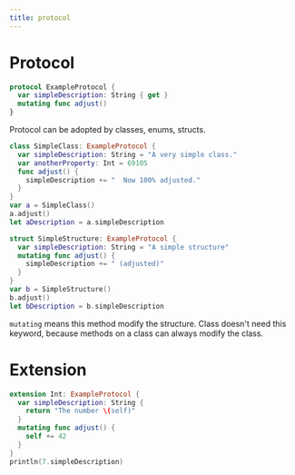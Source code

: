 ```yaml
---
title: protocol
---
```


Protocol
========

```swift
protocol ExampleProtocol {
  var simpleDescription: String { get }
  mutating func adjust()
}
```

Protocol can be adopted by classes, enums, structs.

```swift
class SimpleClass: ExampleProtocol {
  var simpleDescription: String = "A very simple class."
  var anotherProperty: Int = 69105
  func adjust() {
    simpleDescription += "  Now 100% adjusted."
  }
}
var a = SimpleClass()
a.adjust()
let aDescription = a.simpleDescription

struct SimpleStructure: ExampleProtocol {
  var simpleDescription: String = "A simple structure"
  mutating func adjust() {
    simpleDescription += " (adjusted)"
  }
}
var b = SimpleStructure()
b.adjust()
let bDescription = b.simpleDescription
```

`mutating` means this method modify the structure.
Class doesn't need this keyword, because methods on a class can always modify the class.

Extension
=========

```swift
extension Int: ExampleProtocol {
  var simpleDescription: String {
    return "The number \(self)"
  }
  mutating func adjust() {
    self += 42
  }
}
println(7.simpleDescription)
```
